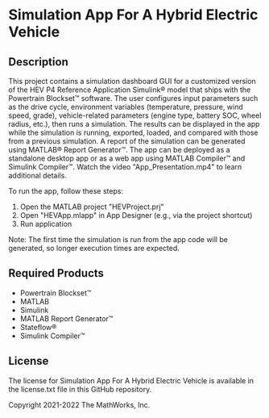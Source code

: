 # Simulation App For A Hybrid Electric Vehicle

## Description
This project contains a simulation dashboard GUI for a customized version of the HEV P4 Reference Application Simulink® model that ships with the Powertrain Blockset™ software. The user configures input parameters such as the drive cycle, environment variables (temperature, pressure, wind speed, grade), vehicle-related parameters (engine type, battery SOC, wheel radius, etc.), then runs a simulation. The results can be displayed in the app while the simulation is running, exported, loaded, and compared with those from a previous simulation. A report of the simulation can be generated using MATLAB® Report Generator™. The app can be deployed as a standalone desktop app or as a web app using MATLAB Compiler™ and Simulink Compiler™. Watch the video "App_Presentation.mp4" to learn additional details.

To run the app, follow these steps:
1. Open the MATLAB project "HEVProject.prj"
2. Open "HEVApp.mlapp" in App Designer (e.g., via the project shortcut)
3. Run application

Note: The first time the simulation is run from the app code will be generated, so longer execution times are expected.

## Required Products
* Powertrain Blockset™
* MATLAB
* Simulink
* MATLAB Report Generator™
* Stateflow®
* Simulink Compiler™

## License
The license for Simulation App For A Hybrid Electric Vehicle is available in the license.txt file in this GitHub repository.

Copyright 2021-2022 The MathWorks, Inc.
